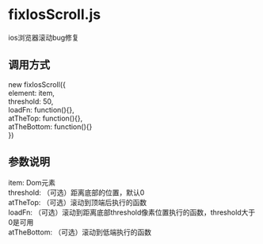 # fixIosScroll.js
ios浏览器滚动bug修复

## 调用方式
new fixIosScroll({</br>
    element: item,</br>
    threshold: 50,</br>
    loadFn: function(){},</br>
    atTheTop: function(){},</br>
    atTheBottom: function(){}</br>
})

## 参数说明
  item: Dom元素</br>
  threshold: （可选）距离底部的位置，默认0</br>
  atTheTop: （可选）滚动到顶端后执行的函数</br>
  loadFn: （可选）滚动到距离底部threshold像素位置执行的函数，threshold大于0是可用</br>
  atTheBottom: （可选）滚动到低端执行的函数</br>
